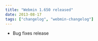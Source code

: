 ```yaml
---
title: "Webmin 1.650 released"
date: 2013-08-17
tags: ["changelog", "webmin-changelog"]
---
```


- Bug fixes release
